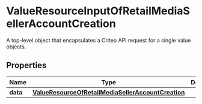 

# ValueResourceInputOfRetailMediaSellerAccountCreation

A top-level object that encapsulates a Criteo API request for a single value objects.

## Properties

| Name | Type | Description | Notes |
|------------ | ------------- | ------------- | -------------|
|**data** | [**ValueResourceOfRetailMediaSellerAccountCreation**](ValueResourceOfRetailMediaSellerAccountCreation.md) |  |  [optional] |



